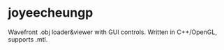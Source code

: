 # joyeecheungp
Wavefront .obj loader&amp;viewer with GUI controls. Written in C++/OpenGL, supports .mtl.
